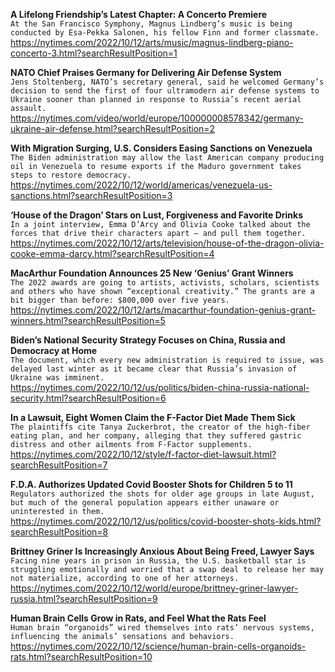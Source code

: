 **A Lifelong Friendship’s Latest Chapter: A Concerto Premiere**\
`At the San Francisco Symphony, Magnus Lindberg’s music is being conducted by Esa-Pekka Salonen, his fellow Finn and former classmate.`\
https://nytimes.com/2022/10/12/arts/music/magnus-lindberg-piano-concerto-3.html?searchResultPosition=1

**NATO Chief Praises Germany for Delivering Air Defense System**\
`Jens Stoltenberg, NATO’s secretary general, said he welcomed Germany’s decision to send the first of four ultramodern air defense systems to Ukraine sooner than planned in response to Russia’s recent aerial assault.`\
https://nytimes.com/video/world/europe/100000008578342/germany-ukraine-air-defense.html?searchResultPosition=2

**With Migration Surging, U.S. Considers Easing Sanctions on Venezuela**\
`The Biden administration may allow the last American company producing oil in Venezuela to resume exports if the Maduro government takes steps to restore democracy.`\
https://nytimes.com/2022/10/12/world/americas/venezuela-us-sanctions.html?searchResultPosition=3

**‘House of the Dragon’ Stars on Lust, Forgiveness and Favorite Drinks**\
`In a joint interview, Emma D’Arcy and Olivia Cooke talked about the forces that drive their characters apart — and pull them together.`\
https://nytimes.com/2022/10/12/arts/television/house-of-the-dragon-olivia-cooke-emma-darcy.html?searchResultPosition=4

**MacArthur Foundation Announces 25 New ‘Genius’ Grant Winners**\
`The 2022 awards are going to artists, activists, scholars, scientists and others who have shown “exceptional creativity.” The grants are a bit bigger than before: $800,000 over five years.`\
https://nytimes.com/2022/10/12/arts/macarthur-foundation-genius-grant-winners.html?searchResultPosition=5

**Biden’s National Security Strategy Focuses on China, Russia and Democracy at Home**\
`The document, which every new administration is required to issue, was delayed last winter as it became clear that Russia’s invasion of Ukraine was imminent.`\
https://nytimes.com/2022/10/12/us/politics/biden-china-russia-national-security.html?searchResultPosition=6

**In a Lawsuit, Eight Women Claim the F-Factor Diet Made Them Sick**\
`The plaintiffs cite Tanya Zuckerbrot, the creator of the high-fiber eating plan, and her company, alleging that they suffered gastric distress and other ailments from F-Factor supplements.`\
https://nytimes.com/2022/10/12/style/f-factor-diet-lawsuit.html?searchResultPosition=7

**F.D.A. Authorizes Updated Covid Booster Shots for Children 5 to 11**\
`Regulators authorized the shots for older age groups in late August, but much of the general population appears either unaware or uninterested in them.`\
https://nytimes.com/2022/10/12/us/politics/covid-booster-shots-kids.html?searchResultPosition=8

**Brittney Griner Is Increasingly Anxious About Being Freed, Lawyer Says**\
`Facing nine years in prison in Russia, the U.S. basketball star is struggling emotionally and worried that a swap deal to release her may not materialize, according to one of her attorneys.`\
https://nytimes.com/2022/10/12/world/europe/brittney-griner-lawyer-russia.html?searchResultPosition=9

**Human Brain Cells Grow in Rats, and Feel What the Rats Feel**\
`Human brain “organoids” wired themselves into rats’ nervous systems, influencing the animals’ sensations and behaviors.`\
https://nytimes.com/2022/10/12/science/human-brain-cells-organoids-rats.html?searchResultPosition=10

